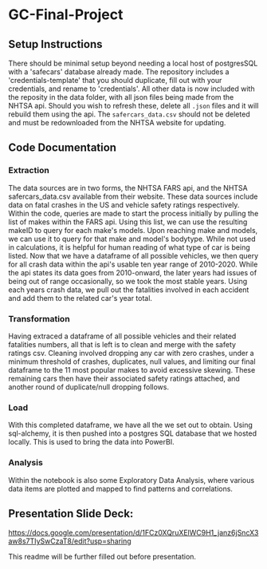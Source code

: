 # GC-Final-Project

## Setup Instructions
There should be minimal setup beyond needing a local host of postgresSQL with a 'safecars' database already made. The repository includes a 'credentials-template' that you should duplicate, fill out with your credentials, and rename to 'credentials'. All other data is now included with the reposity in the data folder, with all json files being made from the NHTSA api. Should you wish to refresh these, delete all `.json` files and it will rebuild them using the api. The `safercars_data.csv` should not be deleted and must be redownloaded from the NHTSA website for updating.

## Code Documentation
### Extraction
The data sources are in two forms, the NHTSA FARS api, and the NHTSA safercars_data.csv available from their website. These data sources include data on fatal crashes in the US and vehicle safety ratings respectively.
Within the code, queries are made to start the process initially by pulling the list of makes within the FARS api. Using this list, we can use the resulting makeID to query for each make's models. Upon reaching make and models, we can use it to query for that make and model's bodytype. While not used in calculations, it is helpful for human reading of what type of car is being listed.
Now that we have a dataframe of all possible vehicles, we then query for all crash data within the api's usable ten year range of 2010-2020. While the api states its data goes from 2010-onward, the later years had issues of being out of range occasionally, so we took the most stable years. Using each years crash data, we pull out the fatalities involved in each accident and add them to the related car's year total. 

### Transformation
Having extraced a dataframe of all possible vehicles and their related fatalities numbers, all that is left is to clean and merge with the safety ratings csv. Cleaning involved dropping any car with zero crashes, under a minimum threshold of crashes, duplicates, null values, and limiting our final dataframe to the 11 most popular makes to avoid excessive skewing. These remaining cars then have their associated safety ratings attached, and another round of duplicate/null dropping follows.

### Load
With this completed dataframe, we have all the we set out to obtain. Using sql-alchemy, it is then pushed into a postgres SQL database that we hosted locally. This is used to bring the data into PowerBI.

### Analysis
Within the notebook is also some Exploratory Data Analysis, where various data items are plotted and mapped to find patterns and correlations.

## Presentation Slide Deck:
https://docs.google.com/presentation/d/1FCz0XQruXElWC9H1_janz6jSncX3aw8s7TIySwCzaT8/edit?usp=sharing

This readme will be further filled out before presentation.
